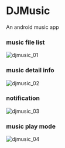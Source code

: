 # DJMusic
An android music app

### music file list
![djmusic_01](https://raw.githubusercontent.com/djstava/PostsCollection/master/images/android/djmusic/djmusic_01.png)

### music detail info
![djmusic_02](https://raw.githubusercontent.com/djstava/PostsCollection/master/images/android/djmusic/djmusic_02.png)

### notification
![djmusic_03](https://raw.githubusercontent.com/djstava/PostsCollection/master/images/android/djmusic/djmusic_03.png)

### music play mode
![djmusic_04](https://raw.githubusercontent.com/djstava/PostsCollection/master/images/android/djmusic/djmusic_04.png)
